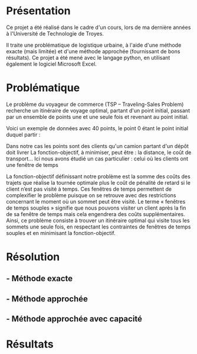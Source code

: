 # Présentation
Ce projet a été réalisé dans le cadre d'un cours, lors de ma dernière années à l'Université de Technologie de Troyes.

Il traite une problématique de logistique urbaine, à l'aide d'une méthode exacte (mais limitée) et d'une méthode approchée (fournissant de bons résultats). Ce projet a été mené avec le langage python, en utilisant également le logiciel Microsoft Excel.

# Problématique

Le problème du voyageur de commerce (TSP – Traveling-Sales Problem) recherche un itinéraire de voyage optimal, partant d'un point initial, passant par un ensemble de points une et une seule fois et revenant au point initial.

Voici un exemple de données avec 40 points, le point 0 étant le point initial duquel partir :

Dans notre cas les points sont des clients qu'un camion partant d'un dépôt doit livrer
La fonction-objectif, à minimiser, peut être : la distance, le coût de transport...
Ici nous avons étudié un cas particulier : celui où les clients ont une fenêtre de temps


La fonction-objectif définissant notre problème est la somme des coûts des trajets que réalise la tournée
optimale plus le coût de pénalité de retard si le client n’est pas visité à temps.
Ces fenêtres de temps permettent de complexifier le problème puisque on se retrouve avec des restrictions
concernant le moment où un sommet peut être visité. Le terme « fenêtres de temps souples » signifie que
nous pouvons visiter un client après la fin de sa fenêtre de temps mais cela engendrera des coûts
supplémentaires.
Ainsi, ce problème consiste à trouver un itinéraire optimal qui visite tous les sommets une seule fois, en
respectant les contraintes de fenêtres de temps souples et en minimisant la fonction-objectif. 

# Résolution

## - Méthode exacte
## - Méthode approchée
## - Méthode approchée avec capacité

# Résultats

